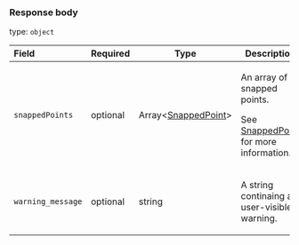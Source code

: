 <!--- This is a generated file, do not edit! -->
<!--- [START maps_http_schema_snaptoroadsresponse] -->
<h3 class="schema-object" id="SnapToRoadsResponse">Response body</h3>

type: `object`

| Field             | Required | Type                                                      | Description                                                                                                                                         |
| :---------------- | -------- | --------------------------------------------------------- | --------------------------------------------------------------------------------------------------------------------------------------------------- |
| `snappedPoints`   | optional | Array&lt;[SnappedPoint](#SnappedPoint "SnappedPoint")&gt; | <div class="ref-property-description"><p>An array of snapped points.</p><p>See <a href="#SnappedPoint">SnappedPoint</a> for more information.</div> |
| `warning_message` | optional | string                                                    | <div class="nonref-property-description"><p>A string continaing a user-visible warning.</p></div>                                                   |

<!--- [END maps_http_schema_snaptoroadsresponse] -->
